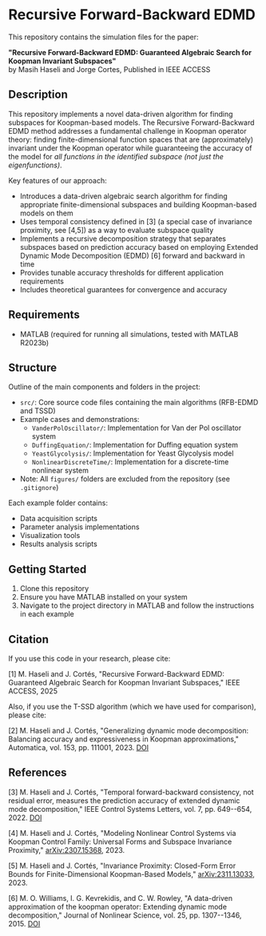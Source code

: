 # Recursive Forward-Backward EDMD

This repository contains the simulation files for the paper:

**"Recursive Forward-Backward EDMD: Guaranteed Algebraic Search for Koopman Invariant Subspaces"**  
by Masih Haseli and Jorge Cortes, Published in IEEE ACCESS

## Description

This repository implements a novel data-driven algorithm for finding subspaces for Koopman-based models. The Recursive Forward-Backward EDMD method addresses a fundamental challenge in Koopman operator theory: finding finite-dimensional function spaces that are (approximately) invariant under the Koopman operator while guaranteeing the accuracy of the model for *all functions in the identified subspace (not just the eigenfunctions)*.

Key features of our approach:

- Introduces a data-driven algebraic search algorithm for finding appropriate finite-dimensional subspaces and building Koopman-based models on them
- Uses temporal consistency defined in [3] (a special case of invariance proximity, see [4,5]) as a way to evaluate subspace quality
- Implements a recursive decomposition strategy that separates subspaces based on prediction accuracy based on employing Extended Dynamic Mode Decomposition (EDMD) [6] forward and backward in time
- Provides tunable accuracy thresholds for different application requirements
- Includes theoretical guarantees for convergence and accuracy

## Requirements

- MATLAB (required for running all simulations, tested with MATLAB R2023b)

## Structure

Outline of the main components and folders in the project:

- `src/`: Core source code files containing the main algorithms (RFB-EDMD and TSSD)
- Example cases and demonstrations:
  - `VanderPolOscillator/`: Implementation for Van der Pol oscillator system
  - `DuffingEquation/`: Implementation for Duffing equation system
  - `YeastGlycolysis/`: Implementation for Yeast Glycolysis model
  - `NonlinearDiscreteTime/`: Implementation for a discrete-time nonlinear system
- Note: All `figures/` folders are excluded from the repository (see `.gitignore`)

Each example folder contains:

- Data acquisition scripts
- Parameter analysis implementations
- Visualization tools
- Results analysis scripts

## Getting Started

1. Clone this repository
2. Ensure you have MATLAB installed on your system
3. Navigate to the project directory in MATLAB and follow the instructions in each example

## Citation

If you use this code in your research, please cite:

[1] M. Haseli and J. Cortés, "Recursive Forward-Backward EDMD: Guaranteed Algebraic Search for Koopman Invariant Subspaces," IEEE ACCESS, 2025

Also, if you use the T-SSD algorithm (which we have used for comparison), please cite:

[2] M. Haseli and J. Cortés, "Generalizing dynamic mode decomposition: Balancing accuracy and expressiveness in Koopman approximations," Automatica, vol. 153, pp. 111001, 2023. [DOI](https://doi.org/10.1016/j.automatica.2023.111001)

## References

[3] M. Haseli and J. Cortés, "Temporal forward-backward consistency, not residual error, measures the prediction accuracy of extended dynamic mode decomposition," IEEE Control Systems Letters, vol. 7, pp. 649--654, 2022. [DOI](https://doi.org/10.1109/LCSYS.2022.3214476)

[4] M. Haseli and J. Cortés, "Modeling Nonlinear Control Systems via Koopman Control Family: Universal Forms and Subspace Invariance Proximity," [arXiv:2307.15368](https://arxiv.org/abs/2307.15368), 2023.

[5] M. Haseli and J. Cortés, "Invariance Proximity: Closed-Form Error Bounds for Finite-Dimensional Koopman-Based Models," [arXiv:2311.13033](https://arxiv.org/abs/2311.13033), 2023.

[6] M. O. Williams, I. G. Kevrekidis, and C. W. Rowley, "A data-driven approximation of the koopman operator: Extending dynamic mode decomposition," Journal of Nonlinear Science, vol. 25, pp. 1307--1346, 2015. [DOI](https://doi.org/10.1007/s00332-015-9258-5)
